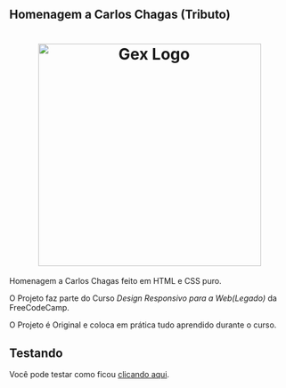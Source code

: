## Homenagem a Carlos Chagas (Tributo)
<h1 align="center">
  <img src="https://upload.wikimedia.org/wikipedia/commons/9/99/Carlos_Chagas.png" width="400" alt="Gex Logo">
</h1>
Homenagem a Carlos Chagas feito em HTML e CSS puro.

O Projeto faz parte do Curso _*Design Responsivo para a Web(Legado)*_ da FreeCodeCamp.

O Projeto é Original e coloca em prática tudo aprendido durante o curso.

## Testando

Você pode testar como ficou [clicando aqui](https://jncjcoder.github.io/homenagem-carlos-chagas/index.html).
